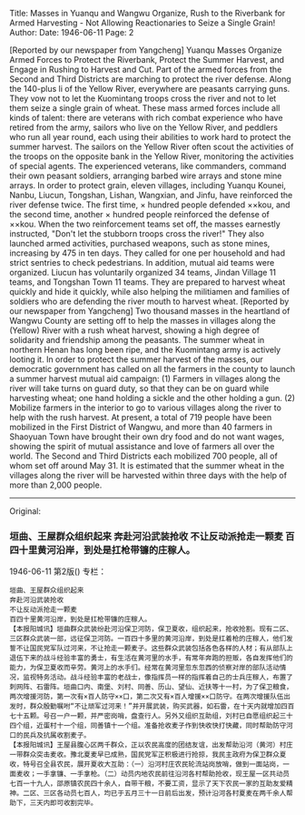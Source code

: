 Title: Masses in Yuanqu and Wangwu Organize, Rush to the Riverbank for Armed Harvesting - Not Allowing Reactionaries to Seize a Single Grain!
Author:
Date: 1946-06-11
Page: 2

[Reported by our newspaper from Yangcheng] Yuanqu Masses Organize Armed Forces to Protect the Riverbank, Protect the Summer Harvest, and Engage in Rushing to Harvest and Cut. Part of the armed forces from the Second and Third Districts are marching to protect the river defense. Along the 140-plus li of the Yellow River, everywhere are peasants carrying guns. They vow not to let the Kuomintang troops cross the river and not to let them seize a single grain of wheat. These mass armed forces include all kinds of talent: there are veterans with rich combat experience who have retired from the army, sailors who live on the Yellow River, and peddlers who run all year round, each using their abilities to work hard to protect the summer harvest. The sailors on the Yellow River often scout the activities of the troops on the opposite bank in the Yellow River, monitoring the activities of special agents. The experienced veterans, like commanders, command their own peasant soldiers, arranging barbed wire arrays and stone mine arrays. In order to protect grain, eleven villages, including Yuanqu Kounei, Nanbu, Liucun, Tongshan, Lishan, Wangxian, and Jinfu, have reinforced the river defense twice. The first time, × hundred people defended ××kou, and the second time, another × hundred people reinforced the defense of ××kou. When the two reinforcement teams set off, the masses earnestly instructed, "Don't let the stubborn troops cross the river!" They also launched armed activities, purchased weapons, such as stone mines, increasing by 475 in ten days. They called for one per household and had strict sentries to check pedestrians. In addition, mutual aid teams were organized. Liucun has voluntarily organized 34 teams, Jindan Village 11 teams, and Tongshan Town 11 teams. They are prepared to harvest wheat quickly and hide it quickly, while also helping the militiamen and families of soldiers who are defending the river mouth to harvest wheat.
    [Reported by our newspaper from Yangcheng] Two thousand masses in the heartland of Wangwu County are setting off to help the masses in villages along the (Yellow) River with a rush wheat harvest, showing a high degree of solidarity and friendship among the peasants. The summer wheat in northern Henan has long been ripe, and the Kuomintang army is actively looting it. In order to protect the summer harvest of the masses, our democratic government has called on all the farmers in the county to launch a summer harvest mutual aid campaign: (1) Farmers in villages along the river will take turns on guard duty, so that they can be on guard while harvesting wheat; one hand holding a sickle and the other holding a gun. (2) Mobilize farmers in the interior to go to various villages along the river to help with the rush harvest. At present, a total of 719 people have been mobilized in the First District of Wangwu, and more than 40 farmers in Shaoyuan Town have brought their own dry food and do not want wages, showing the spirit of mutual assistance and love of farmers all over the world. The Second and Third Districts each mobilized 700 people, all of whom set off around May 31. It is estimated that the summer wheat in the villages along the river will be harvested within three days with the help of more than 2,000 people.



<hr /> 

Original: 


### 垣曲、王屋群众组织起来  奔赴河沿武装抢收  不让反动派抢走一颗麦  百四十里黄河沿岸，到处是扛枪带镰的庄稼人。

1946-06-11
第2版()
专栏：

    垣曲、王屋群众组织起来
    奔赴河沿武装抢收
    不让反动派抢走一颗麦
    百四十里黄河沿岸，到处是扛枪带镰的庄稼人。
    【本报阳城讯】垣曲群众武装纷赴河沿保卫河防，保卫夏收，组织起来，抢收抢割。现有二区、三区群众武装一部，远征保卫河防。一百四十多里的黄河沿岸，到处是扛着枪的庄稼人，他们发誓不让国民党军队过河来，不让抢走一颗麦子。这些群众武装包括各色各样的人材；有从部队上退伍下来的战斗经验丰富的勇士，有生活在黄河里的水手，有常年奔跑的担贩，各自发挥他们的能力，为保卫夏收而辛劳。黄河上的水手们。经常在黄河里忽东忽西的侦察对岸的部队活动情况，监视特务活动。战斗经验丰富的老战士，像指挥员一样的指挥着自己的士兵庄稼人，布置了刺网阵、石雷阵。垣曲口内、南堡、刘村、同善、历山、望仙、近扶等十一村，为了保卫粮食，两次增援河防，第一次有×百人防守××口，第二次又有×百人增援××口防守。在两次增援队伍出发时，群众殷勤嘱咐“不让顽军过河来！”并开展武装，购买武器，如石雷，在十天内就增加四百七十五颗。号召一户一颗，并严密岗哨，盘查行人。另外又组织互助组，刘村已自愿组织起三十四个组，近蛋村十一个组，同善镇十一个组。准备抢收麦子作到快收快打快藏，同时帮助防守河口的民兵及抗属收割麦子。
    【本报阳城讯】王屋县腹心区两千群众，正以农民高度的团结友谊，出发帮助沿河（黄河）村庄一带群众突击麦收。豫北夏麦早已成熟，国民党军正积极进行抢掠，我民主政府为保卫群众夏收，特号召全县农民，展开夏收大互助：（一）沿河村庄农民轮流站岗放哨，做到一面站岗，一面麦收；一手拿镰、一手拿枪。（二）动员内地农民前往沿河各村帮助抢收，现王屋一区共动员七百一十九人，邵原镇农民四十余人，自带干粮，不要工资，显示了天下农民一家的互助友爱精神。二区、三区各动员七百人，均已于五月三十一日前后出发，预计沿河各村夏麦在两千余人帮助下，三天内即可收割完毕。
